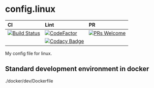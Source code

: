 # config.linux

|CI|Lint|PR|
|:--|:--|:--|
|[![Build Status](https://travis-ci.org/Shylock-Hg/config.linux.svg?branch=master)](https://travis-ci.org/Shylock-Hg/config.linux)|[![CodeFactor](https://www.codefactor.io/repository/github/shylock-hg/config.linux/badge)](https://www.codefactor.io/repository/github/shylock-hg/config.linux)|[![PRs Welcome](https://img.shields.io/badge/PRs-welcome-brightgreen.svg?style=flat-square)](http://makeapullrequest.com)|
||[![Codacy Badge](https://api.codacy.com/project/badge/Grade/ea9a5df475e2404f9ea1db4d8d42cdb0)](https://www.codacy.com/app/Shylock-Hg/config.linux?utm_source=github.com&amp;utm_medium=referral&amp;utm_content=Shylock-Hg/config.linux&amp;utm_campaign=Badge_Grade)||

My config file for linux.

## Standard development environment in docker

./docker/dev/Dockerfile
